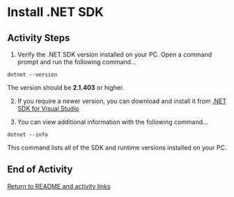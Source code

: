 # Install .NET SDK

## Activity Steps

1. Verify the .NET SDK version installed on your PC. Open a command prompt and run the following command...

```dotnet --version```

The version should be **2.1.403** or higher.

2. If you require a newer version, you can download and install it from [.NET SDK for Visual Studio](https://www.microsoft.com/net/download/visual-studio-sdks)

3. You can view additional information with the following command...

```dotnet --info```

This command lists all of the SDK and runtime versions installed on your PC.

## End of Activity

[Return to README and activity links](../README.md)
